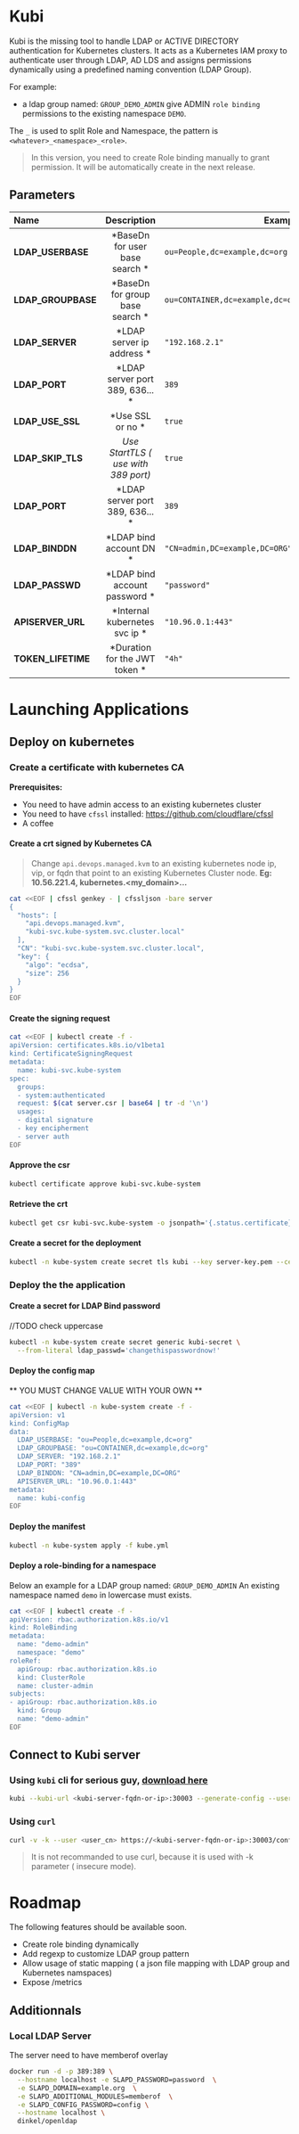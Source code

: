 # Kubi

Kubi is the missing tool to handle LDAP or ACTIVE DIRECTORY authentication for Kubernetes clusters.
It acts as a Kubernetes IAM proxy to authenticate user through LDAP, AD LDS and assigns permissions dynamically using a predefined naming convention (LDAP Group).

For example:
- a ldap group named: `GROUP_DEMO_ADMIN` give ADMIN `role binding`  permissions to the existing namespace `DEMO`.

The `_` is used to split Role and Namespace, the pattern is `<whatever>_<namespace>_<role>`.

> In this version, you need to create Role binding manually to grant permission.
It will be automatically create in the next release.

## Parameters

| Name                  | Description                           | Example                       | Mandatory | Default     |
| :--------------       | :-----------------------------:       | ----------------------------: | ---------:| ----------: |
|  **LDAP_USERBASE**        |  *BaseDn for user base search      *    | `ou=People,dc=example,dc=org   ` | `yes  `     | -           |
|  **LDAP_GROUPBASE**       |  *BaseDn for group base search     *    | `ou=CONTAINER,dc=example,dc=org` | `yes  `     | -           |
|  **LDAP_SERVER**          |  *LDAP server ip address           *    | `"192.168.2.1"                 ` | `yes  `     | -           |
|  **LDAP_PORT**            |  *LDAP server port 389, 636...     *    | `389                           ` | `no   `     | `389  `     |
|  **LDAP_USE_SSL**         |  *Use SSL or no                    *    | `true                          ` | `no   `     | `false`     |
|  **LDAP_SKIP_TLS**        |  *Use StartTLS ( use with 389 port)*    | `true                          ` | `false`     | `false`     |
|  **LDAP_PORT**            |  *LDAP server port 389, 636...     *    | `389                           ` | `no   `     | `389  `     |
|  **LDAP_BINDDN**          |  *LDAP bind account DN             *    | `"CN=admin,DC=example,DC=ORG"  ` | `yes  `     | -           |
|  **LDAP_PASSWD**          |  *LDAP bind account password       *    | `"password"                    ` | `yes  `     | -           |
|  **APISERVER_URL**        |  *Internal kubernetes svc ip       *    | `"10.96.0.1:443"               ` | `no   `     | -           |
|  **TOKEN_LIFETIME**       |  *Duration for the JWT token       *    | `"4h"                          ` | `no   `     | 4h          |

# Launching Applications

## Deploy on kubernetes

### Create a certificate with kubernetes CA

**Prerequisites:**
- You need to have admin access to an existing kubernetes cluster
- You need to have `cfssl` installed: https://github.com/cloudflare/cfssl
- A coffee

#### Create a crt signed by Kubernetes CA

  > Change `api.devops.managed.kvm` to an existing kubernetes node ip, vip, or fqdn
  that point to an existing Kubernetes Cluster node.
  **Eg: 10.56.221.4, kubernetes.<my_domain>...**

```bash
cat <<EOF | cfssl genkey - | cfssljson -bare server
{
  "hosts": [
    "api.devops.managed.kvm",
    "kubi-svc.kube-system.svc.cluster.local"
  ],
  "CN": "kubi-svc.kube-system.svc.cluster.local",
  "key": {
    "algo": "ecdsa",
    "size": 256
  }
}
EOF
```

#### Create the signing request

```bash
cat <<EOF | kubectl create -f -
apiVersion: certificates.k8s.io/v1beta1
kind: CertificateSigningRequest
metadata:
  name: kubi-svc.kube-system
spec:
  groups:
  - system:authenticated
  request: $(cat server.csr | base64 | tr -d '\n')
  usages:
  - digital signature
  - key encipherment
  - server auth
EOF
```

#### Approve the csr
```bash
kubectl certificate approve kubi-svc.kube-system
```

#### Retrieve the crt
```bash
kubectl get csr kubi-svc.kube-system -o jsonpath='{.status.certificate}'     | base64 --decode > server.crt
```

#### Create a secret for the deployment
```bash
kubectl -n kube-system create secret tls kubi --key server-key.pem --cert server.crt
```
### Deploy the the application

#### Create a secret for LDAP Bind password

//TODO check uppercase
```bash
kubectl -n kube-system create secret generic kubi-secret \
  --from-literal ldap_passwd='changethispasswordnow!'
```

#### Deploy the config map

** YOU MUST CHANGE VALUE WITH YOUR OWN **
```bash
cat <<EOF | kubectl -n kube-system create -f -
apiVersion: v1
kind: ConfigMap
data:
  LDAP_USERBASE: "ou=People,dc=example,dc=org"
  LDAP_GROUPBASE: "ou=CONTAINER,dc=example,dc=org"
  LDAP_SERVER: "192.168.2.1"
  LDAP_PORT: "389"
  LDAP_BINDDN: "CN=admin,DC=example,DC=ORG"
  APISERVER_URL: "10.96.0.1:443"
metadata:
  name: kubi-config
EOF
```
#### Deploy the manifest

```bash
kubectl -n kube-system apply -f kube.yml
```

#### Deploy a role-binding for a namespace

Below an example for a LDAP group named: `GROUP_DEMO_ADMIN`
An existing namespace named `demo` in lowercase must exists.

```bash
cat <<EOF | kubectl create -f -
apiVersion: rbac.authorization.k8s.io/v1
kind: RoleBinding
metadata:
  name: "demo-admin"
  namespace: "demo"
roleRef:
  apiGroup: rbac.authorization.k8s.io
  kind: ClusterRole
  name: cluster-admin
subjects:
- apiGroup: rbac.authorization.k8s.io
  kind: Group
  name: "demo-admin"
EOF
```

## Connect to Kubi server

### Using `kubi` cli for serious guy, [download here](https://github.com/ca-gip/kubi/releases/download/v1.0/kubi)

```bash
kubi --kubi-url <kubi-server-fqdn-or-ip>:30003 --generate-config --username <user_cn>
```

### Using `curl`

```bash
curl -v -k --user <user_cn> https://<kubi-server-fqdn-or-ip>:30003/config
```

> It is not recommanded to use curl, because it is used with -k parameter ( insecure mode).

# Roadmap

The following features should be available soon.

- Create role binding dynamically
- Add regexp to customize LDAP group pattern
- Allow usage of static mapping ( a json file mapping with LDAP group and Kubernetes namspaces)
- Expose /metrics


## Additionnals

### Local LDAP Server

The server need to have memberof overlay
```bash
docker run -d -p 389:389 \
  --hostname localhost -e SLAPD_PASSWORD=password  \
  -e SLAPD_DOMAIN=example.org  \
  -e SLAPD_ADDITIONAL_MODULES=memberof  \
  -e SLAPD_CONFIG_PASSWORD=config \
  --hostname localhost \
  dinkel/openldap
```
